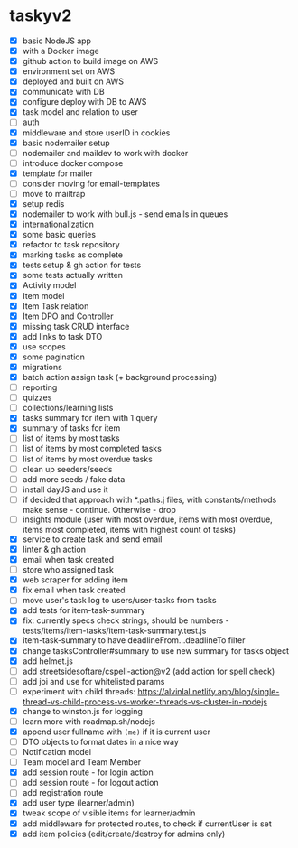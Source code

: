 # taskyv2

- [x] basic NodeJS app
- [x] with a Docker image
- [x] github action to build image on AWS
- [x] environment set on AWS
- [x] deployed and built on AWS
- [x] communicate with DB
- [x] configure deploy with DB to AWS
- [x] task model and relation to user
- [ ] auth
- [x] middleware and store userID in cookies
- [x] basic nodemailer setup
- [ ] nodemailer and maildev to work with docker
- [ ] introduce docker compose
- [x] template for mailer
- [ ] consider moving for email-templates
- [ ] move to mailtrap
- [x] setup redis
- [x] nodemailer to work with bull.js - send emails in queues
- [x] internationalization
- [x] some basic queries
- [x] refactor to task repository
- [x] marking tasks as complete
- [x] tests setup & gh action for tests
- [x] some tests actually written
- [x] Activity model
- [x] Item model
- [x] Item Task relation
- [x] Item DPO and Controller
- [x] missing task CRUD interface
- [x] add links to task DTO
- [x] use scopes
- [x] some pagination
- [x] migrations
- [x] batch action assign task (+ background processing)
- [ ] reporting
- [ ] quizzes
- [ ] collections/learning lists
- [x] tasks summary for item with 1 query
- [x] summary of tasks for item
- [ ] list of items by most tasks
- [ ] list of items by most completed tasks
- [ ] list of items by most overdue tasks
- [ ] clean up seeders/seeds
- [ ] add more seeds / fake data
- [ ] install dayJS and use it
- [ ] if decided that approach with *.paths.j files, with constants/methods make sense - continue. Otherwise - drop
- [ ] insights module (user with most overdue, items with most overdue, items most completed, items with highest count of tasks)
- [x] service to create task and send email
- [x] linter & gh action
- [x] email when task created
- [ ] store who assigned task
- [x] web scraper for adding item
- [x] fix email when task created
- [ ] move user's task log to users/user-tasks from tasks
- [x] add tests for item-task-summary
- [x] fix: currently specs check strings, should be numbers - tests/items/item-tasks/item-task-summary.test.js
- [x] item-task-summary to have deadlineFrom...deadlineTo filter
- [x] change tasksController#summary to use new summary for tasks object
- [x] add helmet.js
- [ ] add streetsidesoftare/cspell-action@v2 (add action for spell check)
- [ ] add joi and use for whitelisted params
- [ ] experiment with child threads: https://alvinlal.netlify.app/blog/single-thread-vs-child-process-vs-worker-threads-vs-cluster-in-nodejs
- [x] change to winston.js for logging
- [ ] learn more with roadmap.sh/nodejs
- [x] append user fullname with `(me)` if it is current user
- [ ] DTO objects to format dates in a nice way
- [ ] Notification model
- [ ] Team model and Team Member
- [x] add session route - for login action
- [ ] add session route - for logout action
- [ ] add registration route
- [x] add user type (learner/admin)
- [x] tweak scope of visible items for learner/admin
- [x] add middleware for protected routes, to check if currentUser is set
- [x] add item policies (edit/create/destroy for admins only)